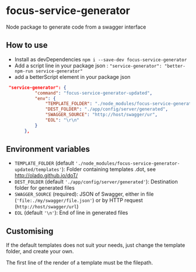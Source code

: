 # focus-service-generator
 Node package to generate code from a swagger interface 

## How to use 

 - Install as devDependencies `npm i --save-dev focus-service-generator`
 - Add a script line in your package json : `"service-generator": "better-npm-run service-generator"`
 - add a betterScript element in your package json 
 ```json
  "service-generator": {
            "command": "focus-service-generator-updated",
            "env": {
                "TEMPLATE_FOLDER": "./node_modules/focus-service-generator-updated/templates",
                "DEST_FOLDER": "./app/config/server/generated",
                "SWAGGER_SOURCE": "http://host/swagger/ur",
                "EOL": "\r\n"
            }
        },
 ``` 

## Environment variables

- `TEMPLATE_FOLDER` (default `'./node_modules/focus-service-generator-updated/templates'`): Folder containing templates .dot, see http://olado.github.io/doT/
- `DEST_FOLDER` (default `'./app/config/server/generated'`): Destination folder for generated files
- `SWAGGER_SOURCE` (required): JSON of Swagger, either in file (`'file:./my/swagger/file.json'`) or by HTTP request (`http://host/swagger/url`)
- `EOL` (default `'\n'`): End of line in generated files

## Customising

If the default templates does not suit your needs, just change the template folder, and create your own.

The first line of the render of a template must be the filepath.
